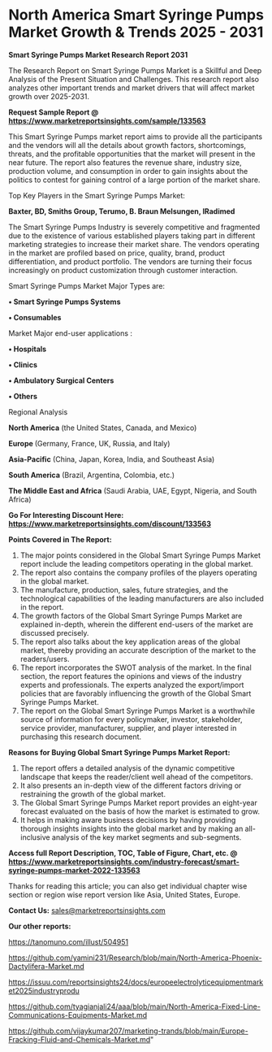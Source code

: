 # North America Smart Syringe Pumps Market Growth & Trends 2025 - 2031

<strong>Smart Syringe Pumps Market Research Report 2031</strong>

The Research Report on Smart Syringe Pumps Market is a Skillful and Deep Analysis of the Present Situation and Challenges. This research report also analyzes other important trends and market drivers that will affect market growth over 2025-2031.

<strong>Request Sample Report @ <a href=https://www.marketreportsinsights.com/sample/133563>https://www.marketreportsinsights.com/sample/133563</a></strong>

This Smart Syringe Pumps market report aims to provide all the participants and the vendors will all the details about growth factors, shortcomings, threats, and the profitable opportunities that the market will present in the near future. The report also features the revenue share, industry size, production volume, and consumption in order to gain insights about the politics to contest for gaining control of a large portion of the market share.

Top Key Players in the Smart Syringe Pumps Market:

<strong>Baxter, BD, Smiths Group, Terumo, B. Braun Melsungen, IRadimed</strong>

The Smart Syringe Pumps Industry is severely competitive and fragmented due to the existence of various established players taking part in different marketing strategies to increase their market share. The vendors operating in the market are profiled based on price, quality, brand, product differentiation, and product portfolio. The vendors are turning their focus increasingly on product customization through customer interaction.

Smart Syringe Pumps Market Major Types are:

<strong>• Smart Syringe Pumps Systems

• Consumables</strong>

Market Major end-user applications :

<strong>• Hospitals

• Clinics

• Ambulatory Surgical Centers

• Others</strong>

Regional Analysis

</u><strong><b>North America</b></strong> (the United States, Canada, and Mexico)

<strong><b>Europe </b></strong>(Germany, France, UK, Russia, and Italy)

<strong><b>Asia-Pacific</b></strong> (China, Japan, Korea, India, and Southeast Asia)

<strong><b>South America</b></strong> (Brazil, Argentina, Colombia, etc.)

<strong><b>The Middle East and Africa</b></strong> (Saudi Arabia, UAE, Egypt, Nigeria, and South Africa)

<strong>Go For Interesting Discount Here: <a href=https://www.marketreportsinsights.com/discount/133563>https://www.marketreportsinsights.com/discount/133563</a></strong>

<strong>Points Covered in The Report:</strong>
<ol>
  <li>The major points considered in the Global Smart Syringe Pumps Market report include the leading competitors operating in the global market.</li>
  <li>The report also contains the company profiles of the players operating in the global market.</li>
  <li>The manufacture, production, sales, future strategies, and the technological capabilities of the leading manufacturers are also included in the report.</li>
  <li>The growth factors of the Global Smart Syringe Pumps Market are explained in-depth, wherein the different end-users of the market are discussed precisely.</li>
  <li>The report also talks about the key application areas of the global market, thereby providing an accurate description of the market to the readers/users.</li>
  <li>The report incorporates the SWOT analysis of the market. In the final section, the report features the opinions and views of the industry experts and professionals. The experts analyzed the export/import policies that are favorably influencing the growth of the Global Smart Syringe Pumps Market.</li>
  <li>The report on the Global Smart Syringe Pumps Market is a worthwhile source of information for every policymaker, investor, stakeholder, service provider, manufacturer, supplier, and player interested in purchasing this research document.</li>
</ol>
<strong>Reasons for Buying Global Smart Syringe Pumps Market Report:</strong>

<ol>
  <li>The report offers a detailed analysis of the dynamic competitive landscape that keeps the reader/client well ahead of the competitors.</li>
  <li>It also presents an in-depth view of the different factors driving or restraining the growth of the global market.</li>
  <li>The Global Smart Syringe Pumps Market report provides an eight-year forecast evaluated on the basis of how the market is estimated to grow.</li>
  <li>It helps in making aware business decisions by having providing thorough insights insights into the global market and by making an all-inclusive analysis of the key market segments and sub-segments.</li>
</ol>
<strong>Access full Report Description, TOC, Table of Figure, Chart, etc. @ <a href=https://www.marketreportsinsights.com/industry-forecast/smart-syringe-pumps-market-2022-133563>https://www.marketreportsinsights.com/industry-forecast/smart-syringe-pumps-market-2022-133563</a></strong>


Thanks for reading this article; you can also get individual chapter wise section or region wise report version like Asia, United States, Europe.

<strong>Contact Us:</strong>
sales@marketreportsinsights.com

<strong>Our other reports:</strong>

<a href=https://tanomuno.com/illust/504951>https://tanomuno.com/illust/504951</a>

<a href=https://github.com/yamini231/Research/blob/main/North-America-Phoenix-Dactylifera-Market.md>https://github.com/yamini231/Research/blob/main/North-America-Phoenix-Dactylifera-Market.md</a>

<a href=https://issuu.com/reportsinsights24/docs/europeelectrolyticequipmentmarket2025industryprodu>https://issuu.com/reportsinsights24/docs/europeelectrolyticequipmentmarket2025industryprodu</a>

<a href=https://github.com/tyagianjali24/aaa/blob/main/North-America-Fixed-Line-Communications-Equipments-Market.md>https://github.com/tyagianjali24/aaa/blob/main/North-America-Fixed-Line-Communications-Equipments-Market.md</a>

<a href=https://github.com/vijaykumar207/marketing-trands/blob/main/Europe-Fracking-Fluid-and-Chemicals-Market.md>https://github.com/vijaykumar207/marketing-trands/blob/main/Europe-Fracking-Fluid-and-Chemicals-Market.md</a>"

